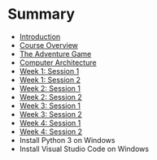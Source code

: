 # Summary

* [Introduction](README.md)
* [Course Overview](course-overview.md)
* [The Adventure Game](the-adventure-game.md)
* [Computer Architecture](computer-architecture.md)
* [Week 1: Session 1](week-1-session-1.md)
* [Week 1: Session 2](week-1-session-2.md)
* [Week 2: Session 1](week-2-session-1.md)
* [Week 2: Session 2](week-2-session-2.md)
* [Week 3: Session 1](week-3-session-1.md)
* [Week 3: Session 2](week-3-session-2.md)
* [Week 4: Session 1](week-4-session-1.md)
* [Week 4: Session 2](week-4-session-2.md)
* Install Python 3 on Windows
* Install Visual Studio Code on Windows

